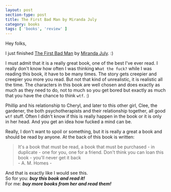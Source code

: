 ```yaml
---
layout: post
section-type: post
title: The First Bad Man by Miranda July
category: books
tags: [ 'books', 'review' ]
---
```


Hey folks,

I just finished [The First Bad Man](https://www.goodreads.com/book/show/21412400-the-first-bad-man) by [Miranda July](https://www.goodreads.com/author/show/65678.Miranda_July). :)

I must admit that it is a really great book, one of the best I've ever read.
I really don't know how often I was thinking `What the fuck?` while I was reading this book, it have to be many times.
The story gets creepier and creepier you more you read. But not that kind of unrealistic, it is realistic all the time. The characters in this book are well chosen and does exactly as much as they need to do, not to much so you get bored but exactly as much that you have the chance to think `wtf`. :)

Phillip and his relationship to Cheryl, and later to this other girl, Clee, the gardener, the both psychotherapists and their relationship together, all good `wtf` stuff. Often I didn't know if this is really happen in the book or it is only in her head. And you get an idea how fucked a mind can be.

Really, I don't want to spoil or something, but it is really a great a book and should be read by anyone. At the back of this book is written:

> It's a book that must be read, a book that must be purchased - in duplicate - one for you, one for a friend. Don't think you can loan this book - you'll never get it back
<br />- A. M. Homes -

And that is exactly like I would see this. <br>So for you: ___buy this book and read it!___ <br />
For me: ___buy more books from her and read them!___
